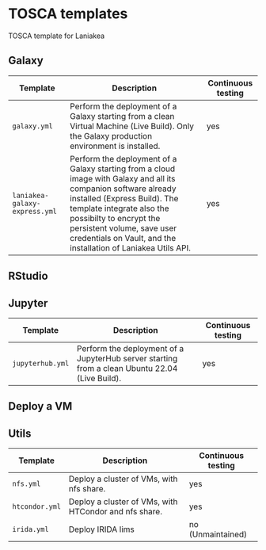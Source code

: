 # TOSCA templates

TOSCA template for Laniakea

## Galaxy

| Template | Description | Continuous testing |
| -------- | ----------- | ------------------ |
| `galaxy.yml` | Perform the deployment of a Galaxy starting from a clean Virtual Machine (Live Build). Only the Galaxy production environment is installed. | yes |
| `laniakea-galaxy-express.yml` | Perform the deployment of a Galaxy starting from a cloud image with Galaxy and all its companion software already installed (Express Build). The template integrate also the possibilty to encrypt the persistent volume, save user credentials on Vault, and the installation of Laniakea Utils API. | yes |



## RStudio

## Jupyter

| Template | Description | Continuous testing |
| -------- | ----------- | ------------------ |
| `jupyterhub.yml` | Perform the deployment of a JupyterHub server starting from a clean Ubuntu 22.04 (Live Build). | yes |

## Deploy a VM

## Utils

| Template | Description | Continuous testing |
| -------- | ----------- | ------------------ |
| `nfs.yml` | Deploy a cluster of VMs, with nfs share. | yes |
| `htcondor.yml` | Deploy a cluster of VMs, with HTCondor and nfs share. | yes |
| `irida.yml` | Deploy IRIDA lims | no (Unmaintained) |

